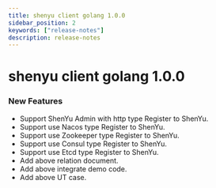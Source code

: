 ```yaml
---
title: shenyu client golang 1.0.0
sidebar_position: 2
keywords: ["release-notes"]
description: release-notes
---
```


# shenyu client golang 1.0.0

### New Features

- Support ShenYu Admin with http type Register to ShenYu.
- Support use Nacos type Register to ShenYu.
- Support use Zookeeper type Register to ShenYu.
- Support use Consul type Register to ShenYu.
- Support use Etcd type Register to ShenYu.
- Add above relation document.
- Add above integrate demo code.
- Add above UT case.
